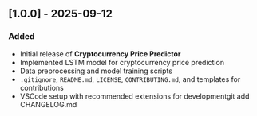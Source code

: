 ## [1.0.0] - 2025-09-12
### Added
- Initial release of **Cryptocurrency Price Predictor**
- Implemented LSTM model for cryptocurrency price prediction
- Data preprocessing and model training scripts
- `.gitignore`, `README.md`, `LICENSE`, `CONTRIBUTING.md`, and templates for contributions
- VSCode setup with recommended extensions for developmentgit add CHANGELOG.md

